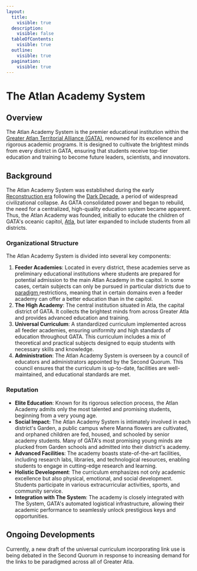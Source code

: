 ```yaml
---
layout:
  title:
    visible: true
  description:
    visible: false
  tableOfContents:
    visible: true
  outline:
    visible: true
  pagination:
    visible: true
---
```


# The Atlan Academy System

## **Overview**

The Atlan Academy System is the premier educational institution within the [Greater Atlan Territorial Alliance (GATA)](../the-basics.md), renowned for its excellence and rigorous academic programs. It is designed to cultivate the brightest minds from every district in GATA, ensuring that students receive top-tier education and training to become future leaders, scientists, and innovators.

## **Background**

The Atlan Academy System was established during the early [Reconstruction era](../../history/the-reconstruction.md) following the [Dark Decade](../../history/the-dark-decade.md), a period of widespread civilizational collapse. As GATA consolidated power and began to rebuild, the need for a centralized, high-quality education system became apparent. Thus, the Atlan Academy was founded, initially to educate the children of GATA's oceanic capitol, [Atla](../key-locations/atla.md), but later expanded to include students from all districts.

### **Organizational Structure**

The Atlan Academy System is divided into several key components:

1. **Feeder Academies**: Located in every district, these academies serve as preliminary educational institutions where students are prepared for potential admission to the main Atlan Academy in the capitol. In some cases, certain subjects can only be pursued in particular districts due to [paradigm ](../politics/paradigms.md)restrictions, meaning that in certain domains even a feeder academy can offer a better education than in the capitol.
2. **The High Academy**: The central institution situated in Atla, the capital district of GATA. It collects the brightest minds from across Greater Atla and provides advanced education and training.
3. **Universal Curriculum**: A standardized curriculum implemented across all feeder academies, ensuring uniformity and high standards of education throughout GATA. This curriculum includes a mix of theoretical and practical subjects designed to equip students with necessary skills and knowledge.
4. **Administration**: The Atlan Academy System is overseen by a council of educators and administrators appointed by the Second Quorum. This council ensures that the curriculum is up-to-date, facilities are well-maintained, and educational standards are met.

### **Reputation**

* **Elite Education**: Known for its rigorous selection process, the Atlan Academy admits only the most talented and promising students, beginning from a very young age.
* **Social Impact:** The Atlan Academy System is intimately involved in each district's Garden, a public campus where Manna flowers are cultivated, and orphaned children are fed, housed, and schooled by senior academy students. Many of GATA's most promising young minds are plucked from Garden schools and admitted into their district's academy.
* **Advanced Facilities**: The academy boasts state-of-the-art facilities, including research labs, libraries, and technological resources, enabling students to engage in cutting-edge research and learning.
* **Holistic Development**: The curriculum emphasizes not only academic excellence but also physical, emotional, and social development. Students participate in various extracurricular activities, sports, and community service.
* **Integration with The System**: The academy is closely integrated with The System, GATA's automated logistical infrastructure, allowing their academic performance to seamlessly unlock prestigious keys and opportunities.

## Ongoing Developments

Currently, a new draft of the universal curriculum incorporating link use is being debated in the Second Quorum in response to increasing demand for the links to be paradigmed across all of Greater Atla.
